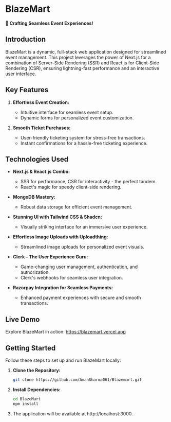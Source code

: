 # BlazeMart

🚀 **Crafting Seamless Event Experiences!**

## Introduction

BlazeMart is a dynamic, full-stack web application designed for streamlined event management. This project leverages the power of Next.js for a combination of Server-Side Rendering (SSR) and React.js for Client-Side Rendering (CSR), ensuring lightning-fast performance and an interactive user interface.

## Key Features

1. **Effortless Event Creation:**

   - Intuitive interface for seamless event setup.
   - Dynamic forms for personalized event customization.

2. **Smooth Ticket Purchases:**
   - User-friendly ticketing system for stress-free transactions.
   - Instant confirmations for a hassle-free ticketing experience.

## Technologies Used

- **Next.js & React.js Combo:**

  - SSR for performance, CSR for interactivity - the perfect tandem.
  - React's magic for speedy client-side rendering.

- **MongoDB Mastery:**

  - Robust data storage for efficient event management.

- **Stunning UI with Tailwind CSS & Shadcn:**

  - Visually striking interface for an immersive user experience.

- **Effortless Image Uploads with Uploadthing:**

  - Streamlined image uploads for personalized event visuals.

- **Clerk - The User Experience Guru:**

  - Game-changing user management, authentication, and authorization.
  - Clerk's webhooks for seamless user integration.

- **Razorpay Integration for Seamless Payments:**
  - Enhanced payment experiences with secure and smooth transactions.

## Live Demo

Explore BlazeMart in action: https://blazemart.vercel.app

## Getting Started

Follow these steps to set up and run BlazeMart locally:

1. **Clone the Repository:**
   ```bash
   git clone https://github.com/AmanSharma061/Blazemart.git
   ```
2. **Install Dependencies:**
   ```bash
   cd BlazeMart
   npm install

   ```
3. The application will be available at http://localhost:3000.
